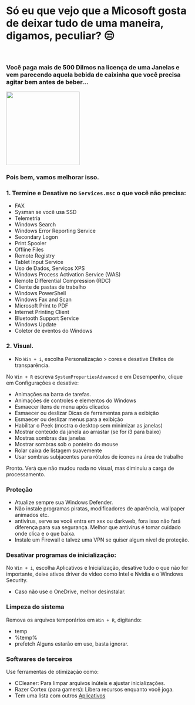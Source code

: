 # Só eu que vejo que a Micosoft gosta de deixar tudo de uma maneira, digamos, peculiar? 😒

<br>

### Você paga mais de 500 Dilmos na licença de uma Janelas e vem parecendo aquela bebida de caixinha que você precisa agitar bem antes de beber...
<img width ="200" src="https://github.com/user-attachments/assets/c3b83de2-435a-453c-b42b-09cc7764f8c5"/>
<br>

### Pois bem, vamos melhorar isso.

### 1. Termine e Desative no `Services.msc` o que você não precisa:

* FAX 
* Sysman se você usa SSD 
* Telemetria
* Windows Search
* Windows Error Reporting Service
* Secondary Logon
* Print Spooler
* Offline Files
* Remote Registry
* Tablet Input Service
* Uso de Dados, Serviços XPS
* Windows Process Activation Service (WAS)
* Remote Differential Compression (RDC)
* Cliente de pastas de trabalho
* Windows PowerShell
* Windows Fax and Scan
* Microsoft Print to PDF
* Internet Printing Client 
* Bluetooth Support Service
* Windows Update
* Coletor de eventos do Windows

### 2. Visual.
* No `Win + i`, escolha Personalização > cores e desative Efeitos de transparência.
  
No `Win + R` escreva `SystemPropertiesAdvanced` e em Desempenho, clique em Configurações e desative:
* Animações na barra de tarefas.
* Animações de controles e elementos do Windows
* Esmaecer itens de menu após clicados
* Esmaecer ou deslizar Dicas de ferramentas para a exibição
* Esmaecer ou deslizar menus para a exibição
* Habilitar o Peek (mostra o desktop sem minimizar as janelas)
* Mostrar conteúdo da janela ao arrastar (se for i3 para baixo)
* Mostras sombras das janelas
* Mostrar sombras sob o ponteiro do mouse
* Rolar caixa de listagem suavemente
* Usar sombras subjacentes para rótulos de ícones na área de trabalho

Pronto. Verá que não mudou nada no visual, mas diminuiu a carga de processamento.

### Proteção

* Atualize sempre sua Windows Defender.
* Não instale programas piratas, modificadores de aparência, wallpaper animados etc.
* antivírus, serve se você entra em xxx ou darkweb, fora isso não fará diferença para sua segurança. Melhor que antivírus é tomar cuidado onde clica e o que baixa.
* Instale um Firewall e talvez uma VPN se quiser algum nível de proteção.

### Desativar programas de inicialização:

No `Win + i`, escolha Aplicativos e Inicialização, desative tudo o que não for importante, deixe ativos driver de vídeo como Intel e Nvidia e o Windows Security.
* Caso não use o OneDrive, melhor desinstalar.

### Limpeza do sistema

Remova os arquivos temporários em `Win + R`, digitando:
* temp
* %temp%
* prefetch
Alguns estarão em uso, basta ignorar. 

### Softwares de terceiros

Use ferramentas de otimização como:
* CCleaner: Para limpar arquivos inúteis e ajustar inicializações.
* Razer Cortex (para gamers): Libera recursos enquanto você joga.
* Tem uma lista com outros [Aplicativos]() 



 
